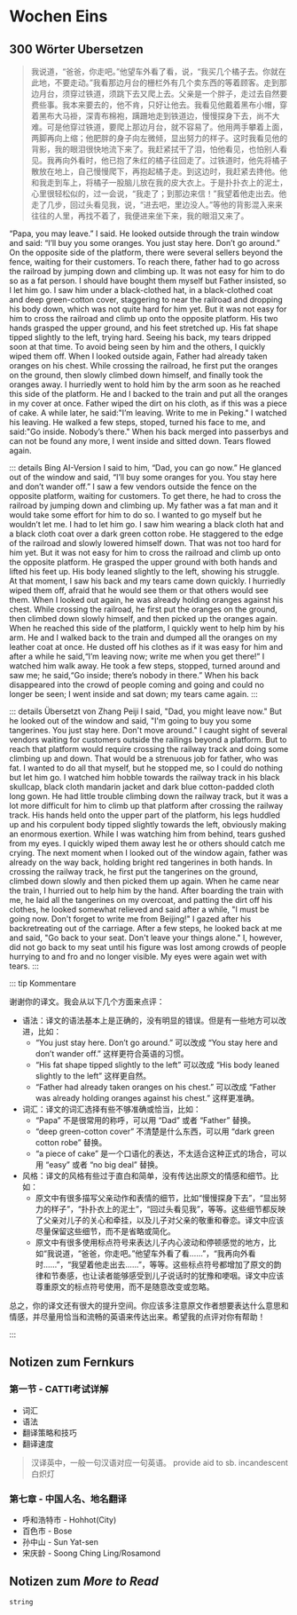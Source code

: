 # Wochen Eins

## 300 Wörter Ubersetzen

> 我说道，“爸爸，你走吧。”他望车外看了看，说，“我买几个橘子去。你就在此地，不要走动。”我看那边月台的栅栏外有几个卖东西的等着顾客。走到那边月台，须穿过铁道，须跳下去又爬上去。父亲是一个胖子，走过去自然要费些事。我本来要去的，他不肯，只好让他去。我看见他戴着黑布小帽，穿着黑布大马褂，深青布棉袍，蹒跚地走到铁道边，慢慢探身下去，尚不大难。可是他穿过铁道，要爬上那边月台，就不容易了。他用两手攀着上面，两脚再向上缩；他肥胖的身子向左微倾，显出努力的样子。这时我看见他的背影，我的眼泪很快地流下来了。我赶紧拭干了泪，怕他看见，也怕别人看见。我再向外看时，他已抱了朱红的橘子往回走了。过铁道时，他先将橘子散放在地上，自己慢慢爬下，再抱起橘子走。到这边时，我赶紧去搀他。他和我走到车上，将橘子一股脑儿放在我的皮大衣上。于是扑扑衣上的泥土，心里很轻松似的，过一会说，“我走了；到那边来信！”我望着他走出去。他走了几步，回过头看见我，说，“进去吧，里边没人。”等他的背影混入来来往往的人里，再找不着了，我便进来坐下来，我的眼泪又来了。

“Papa, you may leave.” I said. He looked outside through the train window and said: “I’ll buy you some oranges. You just stay here. Don’t go around.” On the opposite side of the platform, there were several sellers beyond the fence, waiting for their customers. To reach there, father had to go across the railroad by jumping down and climbing up. It was not easy for him to do so as a fat person. I should have bought them myself but Father insisted, so I let him go. I saw him under a black-clothed hat, in a black-clothed coat and deep green-cotton cover, staggering to near the railroad and dropping his body down, which was not quite hard for him yet. But it was not easy for him to cross the railroad and climb up onto the opposite platform. His two hands grasped the upper ground, and his feet stretched up. His fat shape tipped slightly to the left, trying hard. Seeing his back, my tears dripped soon at that time. To avoid being seen by him and the others, I quickly wiped them off. When I looked outside again, Father had already taken oranges on his chest. While crossing the railroad, he first put the oranges on the ground, then slowly climbed down himself, and finally took the oranges away. I hurriedly went to hold him by the arm soon as he reached this side of the platform. He and I backed to the train and put all the oranges in my cover at once. Father wiped the dirt on his cloth, as if this was a piece of cake. A while later, he said:"I’m leaving. Write to me in Peking." I watched his leaving. He walked a few steps, stoped, turned his face to me, and said:"Go inside. Nobody’s there." When his back merged into passerbys and can not be found any more, I went inside and sitted down. Tears flowed again.

::: details Bing AI-Version
I said to him, “Dad, you can go now.” He glanced out of the window and said, “I’ll buy some oranges for you. You stay here and don’t wander off.” I saw a few vendors outside the fence on the opposite platform, waiting for customers. To get there, he had to cross the railroad by jumping down and climbing up. My father was a fat man and it would take some effort for him to do so. I wanted to go myself but he wouldn’t let me. I had to let him go. I saw him wearing a black cloth hat and a black cloth coat over a dark green cotton robe. He staggered to the edge of the railroad and slowly lowered himself down. That was not too hard for him yet. But it was not easy for him to cross the railroad and climb up onto the opposite platform. He grasped the upper ground with both hands and lifted his feet up. His body leaned slightly to the left, showing his struggle. At that moment, I saw his back and my tears came down quickly. I hurriedly wiped them off, afraid that he would see them or that others would see them. When I looked out again, he was already holding oranges against his chest. While crossing the railroad, he first put the oranges on the ground, then climbed down slowly himself, and then picked up the oranges again. When he reached this side of the platform, I quickly went to help him by his arm. He and I walked back to the train and dumped all the oranges on my leather coat at once. He dusted off his clothes as if it was easy for him and after a while he said,“I’m leaving now; write me when you get there!” I watched him walk away. He took a few steps, stopped, turned around and saw me; he said,“Go inside; there’s nobody in there.” When his back disappeared into the crowd of people coming and going and could no longer be seen; I went inside and sat down; my tears came again.
:::

::: details Übersetzt von Zhang Peiji
I said, "Dad, you might leave now." But he looked out of the window and said, "I'm going to buy you some tangerines. You just stay here. Don't move around." I caught sight of several vendors waiting for customers outside the railings beyond a platform. But to reach that platform would require crossing the railway track and doing some climbing up and down. That would be a strenuous job for father, who was fat. I wanted to do all that myself, but he stopped me, so I could do nothing but let him go. I watched him hobble towards the railway track in his black skullcap, black cloth mandarin jacket and dark blue cotton-padded cloth long gown. He had little trouble climbing down the railway track, but it was a lot more difficult for him to climb up that platform after crossing the railway track. His hands held onto the upper part of the platform, his legs huddled up and his corpulent body tipped slightly towards the left, obviously making an enormous exertion. While I was watching him from behind, tears gushed from my eyes. I quickly wiped them away lest he or others should catch me crying. The next moment when I looked out of the window again, father was already on the way back, holding bright red tangerines in both hands. In crossing the railway track, he first put the tangerines on the ground, climbed down slowly and then picked them up again. When he came near the train, I hurried out to help him by the hand. After boarding the train with me, he laid all the tangerines on my overcoat, and patting the dirt off his clothes, he looked somewhat relieved and said after a while, "I must be going now. Don't forget to write me from Beijing!" I gazed after his backretreating out of the carriage. After a few steps, he looked back at me and said, "Go back to your seat. Don't leave your things alone." I, however, did not go back to my seat until his figure was lost among crowds of people hurrying to and fro and no longer visible. My eyes were again wet with tears.
:::

::: tip Kommentare

谢谢你的译文。我会从以下几个方面来点评：

- 语法：译文的语法基本上是正确的，没有明显的错误。但是有一些地方可以改进，比如：
  - “You just stay here. Don’t go around.” 可以改成 “You stay here and don’t wander off.” 这样更符合英语的习惯。
  - “His fat shape tipped slightly to the left” 可以改成 “His body leaned slightly to the left” 这样更自然。
  - “Father had already taken oranges on his chest.” 可以改成 “Father was already holding oranges against his chest.” 这样更准确。
- 词汇：译文的词汇选择有些不够准确或恰当，比如：
  - “Papa” 不是很常用的称呼，可以用 “Dad” 或者 “Father” 替换。
  - “deep green-cotton cover” 不清楚是什么东西，可以用 “dark green cotton robe” 替换。
  - “a piece of cake” 是一个口语化的表达，不太适合这种正式的场合，可以用 “easy” 或者 “no big deal” 替换。
- 风格：译文的风格有些过于直白和简单，没有传达出原文的情感和细节。比如：
  - 原文中有很多描写父亲动作和表情的细节，比如“慢慢探身下去”，“显出努力的样子”，“扑扑衣上的泥土”，“回过头看见我”，等等。这些细节都反映了父亲对儿子的关心和牵挂，以及儿子对父亲的敬重和眷恋。译文中应该尽量保留这些细节，而不是省略或简化。
  - 原文中有很多使用标点符号来表达儿子内心波动和停顿感觉的地方，比如“我说道，“爸爸，你走吧。”他望车外看了看……”，“我再向外看时……”，“我望着他走出去……”，等等。这些标点符号都增加了原文的韵律和节奏感，也让读者能够感受到儿子说话时的犹豫和哽咽。译文中应该尊重原文的标点符号使用，而不是随意改变或忽略。

总之，你的译文还有很大的提升空间。你应该多注意原文作者想要表达什么意思和情感，并尽量用恰当和流畅的英语来传达出来。希望我的点评对你有帮助！

:::

## Notizen zum Fernkurs

### 第一节 - CATTI考试详解

- 词汇
- 语法
- 翻译策略和技巧
- 翻译速度

> 汉译英中，一般一句汉语对应一句英语。
> provide aid to sb.
> incandescent 白炽灯

### 第七章 - 中国人名、地名翻译

- 呼和浩特市 - Hohhot(City)
- 百色市 - Bose
- 孙中山 - Sun Yat-sen
- 宋庆龄 - Soong Ching Ling/Rosamond

## Notizen zum *More to Read*

`string`
